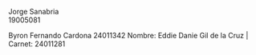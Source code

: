 Jorge Sanabria  
19005081

Byron Fernando Cardona 24011342
Nombre: Eddie Danie Gil de la Cruz | Carnet: 24011281
